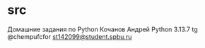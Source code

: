 # src
Домашние задания по Python
Кочанов Андрей
Python 3.13.7
tg @chempufcfor
st142099@student.spbu.ru
